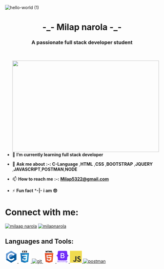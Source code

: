 ![hello-world (1)](https://github.com/Milap-Narola/Milap-narola/assets/148769224/d536d5b6-4a61-4ad4-817e-4f8a046c9fe5)


<h1 align="center"> -_- Milap narola -_-</h1>
<h3 align="center">A passionate full stack developer student</h3>
<br>
<br> 
<img align="right" src="https://i.pinimg.com/originals/02/74/20/0274207612d515f49012c87803a9e631.gif" height="300" width="480" /><br>


 - 🌱 **I’m currently learning full stack developer**

- 💬 **Ask me about** **:-:** **C-Language** ,**HTML** ,**CSS** ,**BOOTSTRAP** ,**JQUERY** ,**JAVASCRIPT**,**POSTMAN**,**NODE**

- 📫 **How to reach me** **:-:** **Milap5322@gmail.com**

- ⚡ **Fun fact** ***-|-** **i am 😎**

<h1 align="left">Connect with me:</h1>
<p align="left">
<a href="https://fb.com/milaap narola" target="blank"><img align="center" src="https://raw.githubusercontent.com/rahuldkjain/github-profile-readme-generator/master/src/images/icons/Social/facebook.svg" alt="milaap narola" height="30" width="40" /></a>
<a href="https://instagram.com/milapnarola" target="blank"><img align="center" src="https://raw.githubusercontent.com/rahuldkjain/github-profile-readme-generator/master/src/images/icons/Social/instagram.svg" alt="milapnarola" height="30" width="40" /></a>
</p>

<h2 align="left">Languages and Tools:</h2>

<p align="left" style="text-decoration: none;"> 
 <a href="https://www.cprogramming.com/" target="_blank" rel="noreferrer">
  <img src="https://raw.githubusercontent.com/devicons/devicon/master/icons/c/c-original.svg" alt="c" width="40" height="40"/> </a>
   <a href="https://www.w3schools.com/css/" target="_blank" rel="noreferrer"> 
    <img src="https://raw.githubusercontent.com/devicons/devicon/master/icons/css3/css3-original-wordmark.svg" alt="css3" width="40" height="40"/> </a>
      <a href="https://git-scm.com/" target="_blank" rel="noreferrer"> 
    <img src="https://www.vectorlogo.zone/logos/git-scm/git-scm-icon.svg" alt="git" width="40" height="40"/> </a> 
     <a href="https://www.w3.org/html/" target="_blank" rel="noreferrer">
    <img src="https://raw.githubusercontent.com/devicons/devicon/master/icons/html5/html5-original-wordmark.svg" alt="html5" width="40" height="40"/> </a> 
      <a href="https://getbootstrap.com" target="_blank" rel="noreferrer"> 
    <img src="https://raw.githubusercontent.com/devicons/devicon/master/icons/bootstrap/bootstrap-plain-wordmark.svg" alt="bootstrap" width="40" height="40"/> </a>
<a href="https://developer.mozilla.org/en-US/docs/Web/JavaScript" target="_blank" rel="noreferrer"> <img src="https://raw.githubusercontent.com/devicons/devicon/master/icons/javascript/javascript-original.svg" alt="javascript" width="40" height="40"/> </a>
 <a href="https://postman.com" target="_blank" rel="noreferrer"> <img src="https://www.vectorlogo.zone/logos/getpostman/getpostman-icon.svg" alt="postman" width="40" height="40"/> </a> </p>

</p>




